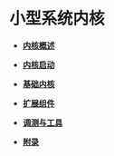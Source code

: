 # 小型系统内核<a name="ZH-CN_TOPIC_0000001171191693"></a>

-   **[内核概述](kernel-small-overview.md)**  

-   **[内核启动](kernel-small-start.md)**  

-   **[基础内核](kernel-small-basic.md)**  

-   **[扩展组件](kernel-small-bundles.md)**  

-   **[调测与工具](kernel-small-debug.md)**  

-   **[附录](kernel-small-list.md)**  


